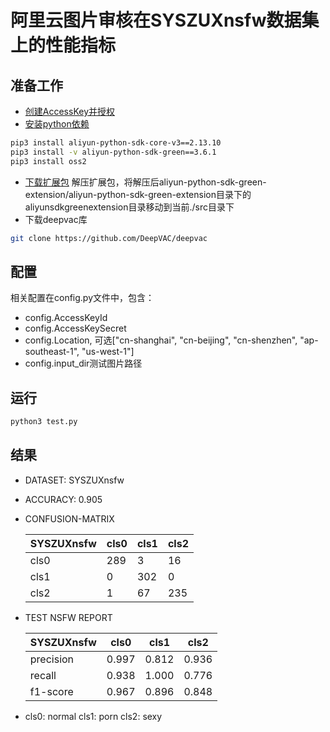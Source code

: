 # **阿里云图片审核在SYSZUXnsfw数据集上的性能指标**

## 准备工作
- [创建AccessKey并授权](https://help.aliyun.com/document_detail/53045.html)
- [安装python依赖](https://help.aliyun.com/document_detail/50191.html)
```bash
pip3 install aliyun-python-sdk-core-v3==2.13.10
pip3 install -v aliyun-python-sdk-green==3.6.1
pip3 install oss2 
```
- [下载扩展包](https://aligreen-shanghai-share.oss-cn-shanghai.aliyuncs.com/aliyun-python-sdk-green-extension.zip)
解压扩展包，将解压后aliyun-python-sdk-green-extension/aliyun-python-sdk-green-extension目录下的aliyunsdkgreenextension目录移动到当前./src目录下       
- 下载deepvac库
```bash
git clone https://github.com/DeepVAC/deepvac
```

## 配置
相关配置在config.py文件中，包含：      
- config.AccessKeyId
- config.AccessKeySecret
- config.Location, 可选["cn-shanghai", "cn-beijing", "cn-shenzhen", "ap-southeast-1", "us-west-1"]
- config.input_dir测试图片路径

## 运行
```python
python3 test.py
```

## 结果
- DATASET: SYSZUXnsfw
- ACCURACY: 0.905
- CONFUSION-MATRIX

    | SYSZUXnsfw | cls0 | cls1 | cls2 
    |---|---|---|---
    | cls0 | 289 | 3 | 16 
    | cls1 | 0 | 302 | 0 
    | cls2 | 1 | 67 | 235 

- TEST NSFW REPORT

    | SYSZUXnsfw | cls0 | cls1 | cls2 
    |---|---|---|---
    | precision | 0.997 | 0.812 | 0.936 
    | recall | 0.938 | 1.000 | 0.776 
    | f1-score | 0.967 | 0.896 | 0.848

- cls0: normal  cls1: porn  cls2: sexy
